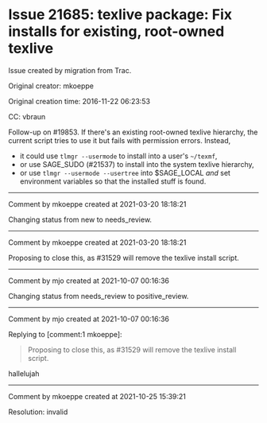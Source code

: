 # Issue 21685: texlive package: Fix installs for existing, root-owned texlive

Issue created by migration from Trac.

Original creator: mkoeppe

Original creation time: 2016-11-22 06:23:53

CC:  vbraun

Follow-up on #19853.
If there's an existing root-owned texlive hierarchy, the current script tries to use it but fails with permission errors. Instead, 
 - it could use `tlmgr --usermode` to install into a user's `~/texmf`, 
 - or use SAGE_SUDO (#21537) to install into the system texlive hierarchy, 
 - or use `tlmgr --usermode --usertree` into $SAGE_LOCAL *and* set environment variables so that the installed stuff is found.




---

Comment by mkoeppe created at 2021-03-20 18:18:21

Changing status from new to needs_review.


---

Comment by mkoeppe created at 2021-03-20 18:18:21

Proposing to close this, as #31529 will remove the texlive install script.


---

Comment by mjo created at 2021-10-07 00:16:36

Changing status from needs_review to positive_review.


---

Comment by mjo created at 2021-10-07 00:16:36

Replying to [comment:1 mkoeppe]:
> Proposing to close this, as #31529 will remove the texlive install script.

hallelujah


---

Comment by mkoeppe created at 2021-10-25 15:39:21

Resolution: invalid
